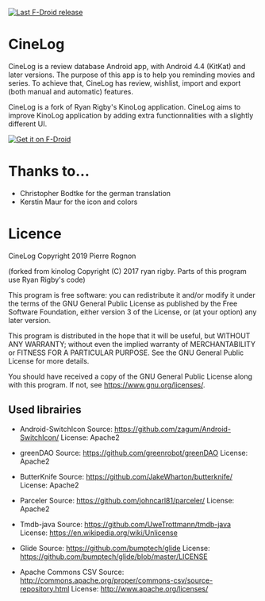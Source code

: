 [![Last F-Droid release](https://img.shields.io/f-droid/v/com.ulicae.cinelog.svg)](https://f-droid.org/packages/com.ulicae.cinelog/)

# CineLog

CineLog is a review database Android app, with Android 4.4 (KitKat) and later versions. The purpose of this app is to help you reminding movies and series.
To achieve that, CineLog has review, wishlist, import and export (both manual and automatic) features.

CineLog is a fork of Ryan Rigby's KinoLog application. CineLog aims to improve KinoLog application by adding extra functionnalities with a slightly different UI.

[![Get it on F-Droid](https://fdroid.gitlab.io/artwork/badge/get-it-on.png)](https://f-droid.org/packages/com.ulicae.cinelog/)

# Thanks to...

 - Christopher Bodtke for the german translation
 - Kerstin Maur for the icon and colors

# Licence

CineLog Copyright 2019 Pierre Rognon

(forked from kinolog Copyright (C) 2017  ryan rigby. Parts of this program use Ryan Rigby's code)

This program is free software: you can redistribute it and/or modify
it under the terms of the GNU General Public License as published by
the Free Software Foundation, either version 3 of the License, or
(at your option) any later version.

This program is distributed in the hope that it will be useful,
but WITHOUT ANY WARRANTY; without even the implied warranty of
MERCHANTABILITY or FITNESS FOR A PARTICULAR PURPOSE.  See the
GNU General Public License for more details.

You should have received a copy of the GNU General Public License
along with this program.  If not, see <https://www.gnu.org/licenses/>.

## Used librairies

  - Android-SwitchIcon
Source: https://github.com/zagum/Android-SwitchIcon/
License: Apache2

  - greenDAO
Source: https://github.com/greenrobot/greenDAO
License: Apache2

  - ButterKnife
Source: https://github.com/JakeWharton/butterknife/
License: Apache2

  - Parceler
Source: https://github.com/johncarl81/parceler/
License: Apache2

  - Tmdb-java
Source: https://github.com/UweTrottmann/tmdb-java
License: https://en.wikipedia.org/wiki/Unlicense

  - Glide
Source: https://github.com/bumptech/glide
License: https://github.com/bumptech/glide/blob/master/LICENSE

 - Apache Commons CSV
Source: http://commons.apache.org/proper/commons-csv/source-repository.html
License: http://www.apache.org/licenses/
